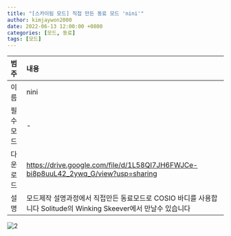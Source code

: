 ```yaml
---
title: "[스카이림 모드] 직접 만든 동료 모드 'nini'"
author: kimjaywon2000
date: 2022-06-13 12:00:00 +0800
categories: [모드, 동료]
tags: [모드]
---
```


| 범주             | 내용            |
|:----------------|:---------------|
| 이름             | nini  |
| 필수 모드         | - |
| 다운로드          | <https://drive.google.com/file/d/1L58QI7JH6FWJCe-bi8p8uuL42_2ywq_G/view?usp=sharing> |
| 설명             | 모드제작 설명과정에서 직접만든 동료모드로 COSIO 바디를 사용합니다 Solitude의 Winking Skeever에서 만날수 있습니다 |

![2](https://user-images.githubusercontent.com/76558033/173887195-b895a05d-6967-4464-a5d5-d28e7f3686bd.jpg)
